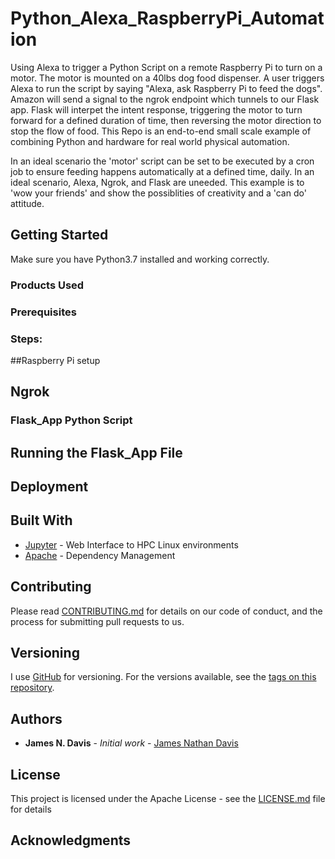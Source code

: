 # Python_Alexa_RaspberryPi_Automation
Using Alexa to trigger a Python Script on a remote Raspberry Pi to turn on a motor. The motor is mounted on a 40lbs dog food dispenser. A user triggers Alexa to run the script by saying "Alexa, ask Raspberry Pi to feed the dogs". Amazon will send a signal to the ngrok endpoint which tunnels to our Flask app. Flask will interpet the intent response, triggering the motor to turn forward for a defined duration of time, then reversing the motor direction to stop the flow of food. This Repo is an end-to-end small scale example of combining Python and hardware for real world physical automation.  


In an ideal scenario the 'motor' script can be set to be executed by a cron job to ensure feeding happens automatically at a defined time, daily. In an ideal scenario, Alexa, Ngrok, and Flask are uneeded. This example is to 'wow your friends' and show the possiblities of creativity and a 'can do' attitude.  

## Getting Started
Make sure you have Python3.7 installed and working correctly. 



### Products Used




### Prerequisites

### Steps:


##Raspberry Pi setup


## Ngrok


### Flask_App Python Script


## Running the Flask_App File


## Deployment


## Built With

* [Jupyter](https://jupyterhub.am.lilly.com) - Web Interface to HPC Linux environments
* [Apache](https://maven.apache.org/) - Dependency Management


## Contributing

Please read [CONTRIBUTING.md](https://gist.github.com/PurpleBooth/b24679402957c63ec426) for details on our code of conduct, and the process for submitting pull requests to us.

## Versioning

I use [GitHub](https://github.com/James-Davis-JnD/Python_Alexa_RaspberryPI_Automation) for versioning. For the versions available, see the [tags on this repository](https://github.com/James-Davis-JnD/Python_Alexa_RaspberryPI_Automation/tags). 

## Authors

* **James N. Davis** - *Initial work* - [James Nathan Davis](https://www.linkedin.com/in/james-davis-a13b4378)

## License

This project is licensed under the Apache License - see the [LICENSE.md](LICENSE.md) file for details

## Acknowledgments
 





